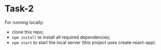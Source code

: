 # Task-2
For running locally:

- clone this repo;
- `npm install` to install all required dependencies;
- `npm start` to start the local server (this project uses create-react-app).
